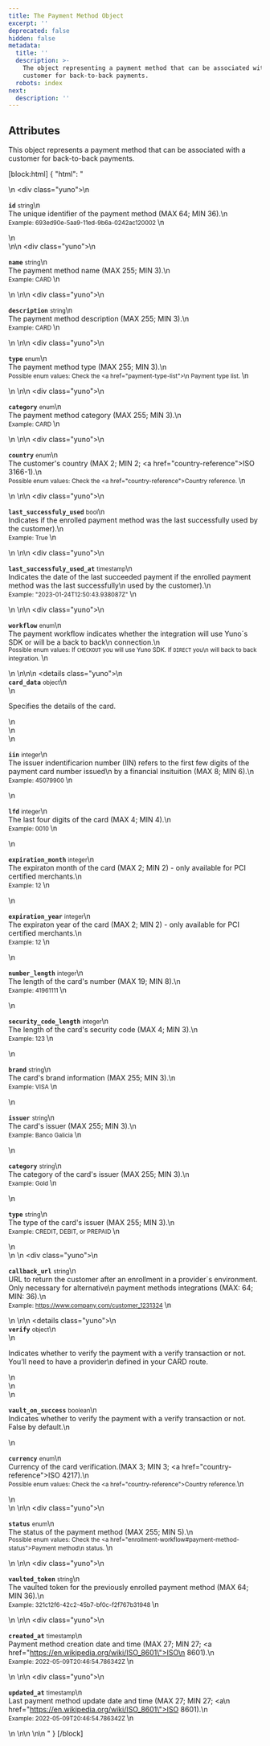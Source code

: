 ```yaml
---
title: The Payment Method Object
excerpt: ''
deprecated: false
hidden: false
metadata:
  title: ''
  description: >-
    The object representing a payment method that can be associated with a
    customer for back-to-back payments.
  robots: index
next:
  description: ''
---
```

## Attributes

This object represents a payment method that can be associated with a customer for back-to-back payments.

[block:html]
{
  "html": "<div>\n  <div class=\"yuno\">\n    <p><strong><code>id</code></strong> <small>string</small>\n      <br />The unique identifier of the payment method (MAX 64; MIN 36).\n      <br /><small> Example: 693ed90e-5aa9-11ed-9b6a-0242ac120002 </small>\n    </p>\n  </div>\n\n  <div class=\"yuno\">\n    <p><strong><code>name</code></strong> <small>string</small>\n      <br />The payment method name (MAX 255; MIN 3).\n      <br /><small> Example: CARD </small>\n    </p>\n  </div>\n\n  <div class=\"yuno\">\n    <p><strong><code>description</code></strong> <small>string</small>\n      <br />The payment method description (MAX 255; MIN 3).\n      <br /><small> Example: CARD </small>\n    </p>\n  </div>\n\n  <div class=\"yuno\">\n    <p><strong><code>type</code></strong> <small>enum</small>\n      <br />The payment method type (MAX 255; MIN 3).\n      <br /><small> Possible enum values: Check the <a href=\"payment-type-list\">\n          Payment type list</a>. </small>\n    </p>\n  </div>\n\n  <div class=\"yuno\">\n    <p><strong><code>category</code></strong> <small>enum</small>\n      <br />The payment method category (MAX 255; MIN 3).\n      <br /><small> Example: CARD </small>\n    </p>\n  </div>\n\n  <div class=\"yuno\">\n    <p><strong><code>country</code></strong> <small>enum</small>\n      <br />The customer's country (MAX 2; MIN 2; <a href=\"country-reference\">ISO 3166-1</a>).\n      <br /><small> Possible enum values: Check the <a href=\"country-reference\">Country reference</a>. </small>\n    </p>\n  </div>\n\n  <div class=\"yuno\">\n    <p><strong><code>last_successfuly_used</code></strong> <small>bool</small>\n      <br />Indicates if the enrolled payment method was the last successfully used by the customer</a>).\n      <br /><small> Example: True </small>\n    </p>\n  </div>\n\n  <div class=\"yuno\">\n    <p><strong><code>last_successfuly_used_at</code></strong> <small>timestamp</small>\n      <br />Indicates the date of the last succeeded payment if the enrolled payment method was the last successfully\n      used by the customer</a>).\n      <br /><small> Example: \"2023-01-24T12:50:43.938087Z\" </small>\n    </p>\n  </div>\n\n  <div class=\"yuno\">\n    <p><strong><code>workflow</code></strong> <small>enum</small>\n      <br /> The payment workflow indicates whether the integration will use Yuno´s SDK or will be a back to back\n      connection.\n      <br /><small> Possible enum values: If <code>CHECKOUT</code> you will use Yuno SDK. If <code>DIRECT</code> you\n        will back to back integration. </small>\n    </p>\n  </div>\n\n\n  <details class=\"yuno\">\n    <summary><strong><code>card_data</code></strong> <small>object</small>\n      <br />\n      <p>Specifies the details of the card.</p>\n    </summary>\n    <div>\n      <p><strong><code>iin</code></strong> <small>integer</small>\n        <br />The issuer indentificarion number (IIN) refers to the first few digits of the payment card number issued\n        by a financial insituition (MAX 8; MIN 6).\n        <br /><small> Example: 45079900 </small>\n      </p>\n      <p><strong><code>lfd</code></strong> <small>integer</small>\n        <br />The last four digits of the card (MAX 4; MIN 4).\n        <br /><small> Example: 0010 </small>\n      </p>\n      <p><strong><code>expiration_month</code></strong> <small>integer</small>\n        <br />The expiraton month of the card (MAX 2; MIN 2) - only available for PCI certified merchants.\n        <br /><small> Example: 12 </small>\n      </p>\n      <p><strong><code>expiration_year</code></strong> <small>integer</small>\n        <br />The expiraton year of the card (MAX 2; MIN 2) - only available for PCI certified merchants.\n        <br /><small> Example: 12 </small>\n      </p>\n      <p><strong><code>number_length</code></strong> <small>integer</small>\n        <br />The length of the card's number (MAX 19; MIN 8).\n        <br /><small> Example: 41961111 </small>\n      </p>\n      <p><strong><code>security_code_length</code></strong> <small>integer</small>\n        <br />The length of the card's security code (MAX 4; MIN 3).\n        <br /><small> Example: 123 </small>\n      </p>\n      <p><strong><code>brand</code></strong> <small>string</small>\n        <br />The card's brand information (MAX 255; MIN 3).\n        <br /><small> Example: VISA </small>\n      </p>\n      <p><strong><code>issuer</code></strong> <small>string</small>\n        <br />The card's issuer (MAX 255; MIN 3).\n        <br /><small> Example: Banco Galicia </small>\n      </p>\n      <p><strong><code>category</code></strong> <small>string</small>\n        <br />The category of the card's issuer (MAX 255; MIN 3).\n        <br /><small> Example: Gold </small>\n      </p>\n      <p><strong><code>type</code></strong> <small>string</small>\n        <br />The type of the card's issuer (MAX 255; MIN 3).\n        <br /><small> Example: CREDIT, DEBIT, or PREPAID </small>\n      </p>\n    </div>\n  </details>\n  <div class=\"yuno\">\n    <p><strong><code>callback_url</code></strong> <small>string</small>\n      <br />URL to return the customer after an enrollment in a provider´s environment. Only necessary for alternative\n      payment methods integrations (MAX: 64; MIN: 36).\n      <br /><small> Example: https://www.company.com/customer_1231324 </small>\n    </p>\n  </div>\n\n  <details class=\"yuno\">\n    <summary><strong><code>verify</code></strong> <small>object</small>\n      <br />\n      <p>Indicates whether to verify the payment with a verify transaction or not. You’ll need to have a provider\n        defined in your CARD route. </p>\n    </summary>\n    <div>\n      <p><strong><code>vault_on_success</code></strong> <small>boolean</small>\n        <br />Indicates whether to verify the payment with a verify transaction or not. False by default.\n      </p>\n      <p><strong><code>currency</code></strong> <small>enum</small>\n        <br />Currency of the card verification.(MAX 3; MIN 3; <a href=\"country-reference\">ISO 4217</a>).\n        <br /><small> Possible enum values: Check the <a href=\"country-reference\">Country reference</a>.</small>\n      </p>\n    </div>\n  </details>\n\n  <div class=\"yuno\">\n    <p><strong><code>status</code></strong> <small>enum</small>\n      <br />The status of the payment method (MAX 255; MIN 5).\n      <br /><small> Possible enum values: Check the <a href=\"enrollment-workflow#payment-method-status\">Payment method\n          status</a>. </small>\n    </p>\n  </div>\n\n  <div class=\"yuno\">\n    <p><strong><code>vaulted_token</code></strong> <small>string</small>\n      <br />The vaulted token for the previously enrolled payment method (MAX 64; MIN 36).\n      <br /><small> Example: 321c12f6-42c2-45b7-bf0c-f2f767b31948 </small>\n    </p>\n  </div>\n\n  <div class=\"yuno\">\n    <p><strong><code>created_at</code></strong> <small>timestamp</small>\n      <br />Payment method creation date and time (MAX 27; MIN 27; <a href=\"https://en.wikipedia.org/wiki/ISO_8601\">ISO\n        8601</a>).\n      <br /><small> Example: 2022-05-09T20:46:54.786342Z </small>\n    </p>\n  </div>\n\n  <div class=\"yuno\">\n    <p><strong><code>updated_at</code></strong> <small>timestamp</small>\n      <br />Last payment method update date and time (MAX 27; MIN 27; <a\n        href=\"https://en.wikipedia.org/wiki/ISO_8601\">ISO 8601</a>).\n      <br /><small> Example: 2022-05-09T20:46:54.786342Z </small>\n    </p>\n  </div>\n\n  <!-- <details class=\"yuno\">\n  <summary><strong><code>verify</code></strong> <small>object</small>\n    <br/><p>Specifies verify object.</p>\n  </summary>\n  <div>\n      <p><strong><code>vault_on_success</code></strong> <small>boolean</small>\n          <br/>Indicates whether to verify the payment with a verify transaction or not. You’ll need to have a provider defined in your CARD route.\n          <br/><small> Default: false  </small>\n      </p>\n      <details class=\"yuno\">\n          <summary><strong><code>payment</code></strong> <small>object</small>\n          <br/><p>Only received when vault_on_success is set on true.</p>\n          </summary>\n          <div>\n              <details class=\"yuno\">\n                  <summary><strong><code>payment</code></strong> <small>object</small>\n                  <br/><p>Specifies payment object.</p>\n                  </summary>\n                  <div>\n                  <p><strong><code>id</code></strong> <small>string</small>\n                      <br/>The unique identifier of the payment (MAX 64 ; MIN 36)\n                      <br/><small>Example: 5104911d-5df9-229e-8468-bd41abea1a4s</small>\n                  </p>\n                  <p><strong><code>account_id</code></strong> <small>string</small>\n                      <br/>The unique identifier of the account (MAX 64 ; MIN 36).\n                      <br/><small>Example: 2404911d-5df9-429e-8488-ad41abea1a4b</small>\n                  </p>\t\t\n                  <p><strong><code>description</code></strong> <small>string</small>\n                      <br/>The description of the payment (MAX 255; MIN 3)\n                      <br/><small>Example: marketplace payment</small>\n                  </p>         \n                  <p><strong><code>country</code></strong> <small>enum</small>\n                      <br/>Country where the transaction must be processed (ISO 3166-1 MAX 2; MIN 2).\n                      <br/><small>Example: CO</small>\n                  </p>\n                  <p><strong><code>status</code></strong> <small>enum</small>\n                      <br/>The status of the Payment (MAX 255; MIN 3).\n                      <br/><small>Example: rejected</small>\n                  </p>\n                  <p><strong><code>sub_status</code></strong> <small>enum</small>\n                      <br/>The sub_status of the Payment (MAX 255; MIN 3).\n                      <br/><small>Example: PARTIALLY_PAID</small>\n                  </p>\n                  <p><strong><code>merchant_order_id</code></strong> <small>string</small>\n                      <br/>Identification of the order (MAX 255; MIN 3).\n                      <br/><small>Example: AAB01-432245</small>\n                  </p>\n                  <p><strong><code>created_at</code></strong> <small>timestamp</small>\n                      <br/>Payment creation date (ISO 8601 MAX 27; MIN 27).\n                      <br/><small>Example: 2022-05-09T20:46:54.786342Z</small>\n                  </p>\n                  <p><strong><code>updated_at</code></strong> <small>timestamp</small>\n                      <br/>Last payment update date (ISO 8601 MAX 27; MIN 27).\n                      <br/><small>Example: 2022-05-09T20:46:54.786342Z</small>\n                  </p>\n                  <details class=\"yuno\">\n                      <summary><strong><code>amount</code></strong> <small>object</small>\n                      <br/><p>Specifies verify object.</p>\n                      </summary>\n                      <div>\n                      <p><strong><code>value</code></strong> <small>number</small>\n                          <br/>Amount of the payment.\n                          <br/><small> Default: 1000  </small>\n                      </p>\n                      <p><strong><code>captured</code></strong> <small>number</small>\n                          <br/>The summarized amount capture in the payment.\n                          <br/><small>Example: 500</small>\n                      </p>\n                      <p><strong><code>refunded</code></strong> <small>number</small>\n                          <br/>The summarized amount refunded  in the payment.\n                          <br/><small>Example: 0</small>\n                      </p>\n                      <p><strong><code>currency</code></strong> <small>enum</small>\n                          <br/>The currency used to make the payment (ISO 4217 MAX 3; MIN 3).\n                          <br/><small>Example: COP</small>\n                      </p>                \n                      </div>\n                  </details> \n                  </div>\n              </details>\n              <details class=\"yuno\">\n                  <summary><strong><code>transaction</code></strong> <small>object</small>\n                  <br/><p>Specifies payment object.</p>\n                  </summary>\n                  <div>\n                  <p><strong><code>id</code></strong> <small>string</small>\n                      <br/>id of the transaction (MAX 64 ; MIN 36).\n                      <br/><small>Example: 9104911d-5df9-429e-8488-ad41abea1a4b</small>\n                  </p>\n                  <p><strong><code>type</code></strong> <small>enum</small>\n                      <br/>Type of transaction (MAX 255 ; MIN 3).\n                      <br/><small>Example: CANCEL</small>\n                  </p>\n                  <p><strong><code>status</code></strong> <small>enum</small>\n                      <br/>Status of the transaction (MAX 255 ; MIN 3).\n                      <br/><small>Example: success</small>\n                  </p>\n                  <p><strong><code>response_code</code></strong> <small>string</small>\n                      <br/>The payment provider response_code\n                      <br/><small>Example: 200</small>\n                  </p>                    \n                  <details class=\"yuno\">\n                      <summary><strong><code>amount</code></strong> <small>object</small>\n                      <br/><p>Specifies verify object.</p>\n                      </summary>\n                      <div>\n                      <p><strong><code>value</code></strong> <small>number</small>\n                          <br/>Amount of the payment.\n                          <br/><small> Default: 1000  </small>\n                      </p>\n                      <p><strong><code>currency</code></strong> <small>enum</small>\n                          <br/>The currency used to make the payment (ISO 4217 MAX 3; MIN 3).\n                          <br/><small>Example: COP</small>\n                      </p>                \n                      </div>\n                  </details> \n                  <details class=\"yuno\">\n                      <summary><strong><code>provider_data</code></strong> <small>object</small>\n                      <br/><p>Specifies verify object.</p>\n                      </summary>\n                      <div>\n                      <p><strong><code>id</code></strong> <small>enum</small>\n                          <br/>Identification of the provider (MAX 255; MIN 3). Options: WOMPI, SPINPAY, ADDI, MERCADO_PAGO.\n                          <br/><small> Example: WOMPI  </small>\n                      </p>\n                      <p><strong><code>currency</code></strong> <small>enum</small>\n                          <br/>The currency used to make the payment (ISO 4217 MAX 3; MIN 3).\n                          <br/><small>Example: COP</small>\n                      </p>\n                      <p><strong><code>transaction_id</code></strong> <small>string</small>\n                          <br/>The unique identifier of the payment from the provider.\n                          <br/><small>Example: 12345678</small>\n                      </p>\n                      <p><strong><code>account_id</code></strong> <small>string</small>\n                          <br/>The merchant´s payment provider account id.\n                          <br/><small>Example: 9990128</small>\n                      </p>\n                      <p><strong><code>status</code></strong> <small>string</small>\n                          <br/>Provider´s status of the transaction (MAX 255; MIN 3).\n                          <br/><small>Example: accredited</small>\n                      </p>\n                      <p><strong><code>status_detail</code></strong> <small>string</small>\n                          <br/>Provider´s status of the transaction detail (MAX 255; MIN 3).\n                          <br/><small>Example: approved</small>\n                      </p>\n                      <p><strong><code>raw_response</code></strong> <small>string</small>\n                          <br/>The raw_response of the provider\n                          <br/><small>Example: JSON</small>\n                      </p>                                     \n                      </div>\n                  </details> \n                  </div>\n              </details>\n              <p><strong><code>created_at</code></strong> <small>timestamp</small>\n                  <br/>Transactions creation date (ISO 8601 MAX 27; MIN 27).\n                  <br/><small>Example: 2022-05-09T20:46:54.786342Z</small>\n              </p>\n              <p><strong><code>updated_at</code></strong> <small>timestamp</small>\n                  <br/> Last transaction update date (ISO 8601 MAX 27; MIN 27).\n                  <br/><small>Example: 2022-07-09T20:43:54.786342Z</small>\n              </p>\n          </div>\n      </details>\n   </div>\n</details> -->\n\n  <style>\n    :root {\n      --yuno-main-color: #614AD6;\n      --yellow: #CEE65A;\n    }\n\n    details {\n      display: flex;\n      overflow: hidden;\n    }\n\n    p {\n      margin-left: 20px;\n    }\n\n    .yuno {\n      --highlight: var(#eee);\n      background: #eee;\n      margin: 1.5em;\n      border-radius: 5px;\n      border-left: 15px solid var(--yuno-main-color);\n      padding: 0.25em;\n    }\n  </style>"
}
[/block]